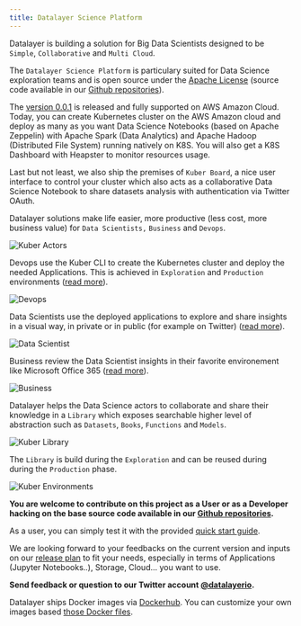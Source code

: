 ```yaml
---
title: Datalayer Science Platform
---
```


Datalayer is building a solution for Big Data Scientists designed to be `Simple`, `Collaborative` and `Multi Cloud`.

The `Datalayer Science Platform` is particulary suited for Data Science exploration teams and is open source under the [Apache License](https://www.apache.org/licenses/LICENSE-2.0) (source code available in our [Github repositories](https://github.com/datalayer/)).

The [version 0.0.1](/docs/releases/v-0.0.1) is released and fully supported on AWS Amazon Cloud. Today, you can create Kubernetes cluster on the AWS Amazon cloud and deploy as many as you want Data Science Notebooks (based on Apache Zeppelin) with Apache Spark (Data Analytics) and Apache Hadoop (Distributed File System) running natively on K8S. You will also get a K8S Dashboard with Heapster to monitor resources usage.

Last but not least, we also ship the premises of `Kuber Board`, a nice user interface to control your cluster which also acts as a collaborative Data Science Notebook to share datasets analysis with authentication via Twitter OAuth.

Datalayer solutions make life easier, more productive (less cost, more business value) for `Data Scientists,` `Business` and `Devops`.

![Kuber Actors](/images/kuber/kuber-actors.svg "Kuber Actors")

Devops use the Kuber CLI to create the Kubernetes cluster and deploy the needed Applications. This is achieved in `Exploration` and `Production` environments ([read more](/docs/devops)).

![Devops](/images/personas/devops.svg "Devops")

Data Scientists use the deployed applications to explore and share insights in a visual way, in private or in public (for example on Twitter) ([read more](/docs/data-scientists)).

![Data Scientist](/images/personas/data-scientist.svg "Data Scientist")

Business review the Data Scientist insights in their favorite environement like Microsoft Office 365 ([read more](/docs/business)).

![Business](/images/personas/business.svg "Business")

Datalayer helps the Data Science actors to collaborate and share their knowledge in a `Library` which exposes searchable higher level of abstraction such as `Datasets`, `Books`, `Functions` and `Models`.

![Kuber Library](/images/kuber/kuber-library.svg "Kuber Library")

The `Library` is build during the `Exploration` and can be reused during during the `Production` phase.

![Kuber Environments](/images/kuber/kuber-environments.svg "Kuber Environments")

**You are welcome to contribute on this project as a User or as a Developer hacking on the base source code available in our [Github repositories](https://github.com/datalayer).**

As a user, you can simply test it with the provided [quick start guide](/docs/quick-start).

We are looking forward to your feedbacks on the current version and inputs on our [release plan](/docs/releases) to fit your needs, especially in terms of Applications (Jupyter Notebooks..), Storage, Cloud... you want to use.

**Send feedback or question to our Twitter account [@datalayerio](https://twitter.com/datalayerio).**

Datalayer ships Docker images via [Dockerhub](https://hub.docker.com/u/datalayer). You can customize your own images based [those Docker files](https://github.com/datalayer/docker-files).
